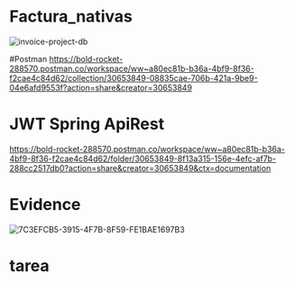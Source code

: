 # Factura_nativas
![invoice-project-db](https://github.com/Wilson8jsn/Factura_nativas/assets/115800617/3b9676a4-778a-4fdb-9709-a187129ba7a3)

#Postman
https://bold-rocket-288570.postman.co/workspace/ww~a80ec81b-b36a-4bf9-8f36-f2cae4c84d62/collection/30653849-08835cae-706b-421a-9be9-04e6afd9553f?action=share&creator=30653849
# JWT Spring ApiRest
https://bold-rocket-288570.postman.co/workspace/ww~a80ec81b-b36a-4bf9-8f36-f2cae4c84d62/folder/30653849-8f13a315-156e-4efc-af7b-288cc2517db0?action=share&creator=30653849&ctx=documentation
# Evidence
![7C3EFCB5-3915-4F7B-8F59-FE1BAE1697B3](https://github.com/Wilson8jsn/Factura_nativas/assets/115800617/bb7059f9-85b3-4a61-924f-afe6e73d0a87)

# tarea
